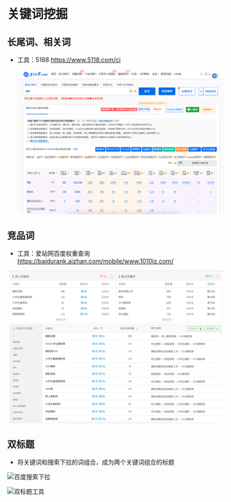 # 关键词挖掘

## 长尾词、相关词

- 工具：5188 https://www.5118.com/ci

  ![5188关键词挖掘](./images/5188关键词挖掘.png)

## 竞品词

- 工具：爱站网百度权重查询 https://baidurank.aizhan.com/mobile/www.1010jz.com/

![百度权重关键词挖掘](./images/百度权重关键词挖掘.png)

## 双标题

- 将关键词和搜索下拉的词组合，成为两个关键词组合的标题

![百度搜索下拉](/Users/chenliang/notes/notes/SEO/images/百度搜索下拉.png)

![双标题工具](/Users/chenliang/notes/notes/SEO/images/双标题工具.png)

